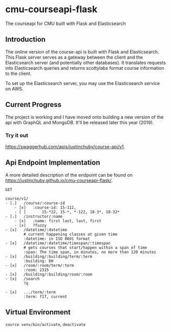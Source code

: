 # cmu-courseapi-flask
The courseapi for CMU built with Flask and Elasticsearch

## Introduction

The online version of the course-api is built with Flask and Elasticsearch. This Flask server serves as a gateway between the client and the Elasticsearch server (and potentially other databases). It translates requests into Elasticsearch queries and returns scottylabs format course information to the client.

To set up the Elasticsearch server, you may use the Elasticsearch service on AWS.

## Current Progress

The project is working and I have moved onto building a new version of the api with GraphQL and MongoDB. It'll be released later this year (2019).

### Try it out

https://swaggerhub.com/apis/justinchuby/course-api/v1.

## Api Endpoint Implementation

A more detailed description of the endpoint can be found
on https://justinchuby.github.io/cmu-courseapi-flask/.

```
GET

course/v1/
- [.]	/course/:course-id
	- [x]	:course-id: 15-112,
	- [ ]		15-*22, 15-*, *-122, 18-3*, 18-32*
- [.]	/instructor/:name
	- [x]	:name: first last, last, first
	- [x]	?fuzzy
- [x]	/datetime/:datetime
		# current happening classes at given time
		:datetime: in ISO 8601 format
- [x]	/datetime/:datetime/timespan/:timespan
		# gets courses that start/happen within a span of time
		:span: The time span, in minutes, no more than 120 minutes
- [x]	/building/:building/term/:term
		:building: DH
- [x]	/room/:room/term/:term
		:room: 2315
- [x]	/building/:building/room/:room
- [x]	/search
		?q

- [x]	.../term/:term
		:term: f17, current
```

## Virtual Environment

`source venv/bin/activate`, `deactivate`
